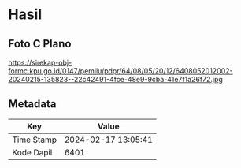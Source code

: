 # Hasil

## Foto C Plano

https://sirekap-obj-formc.kpu.go.id/0147/pemilu/pdpr/64/08/05/20/12/6408052012002-20240215-135823--22c42491-4fce-48e9-9cba-41e7f1a26f72.jpg


## Metadata

| Key        | Value               |
| ---------- | ------------------- |
| Time Stamp | 2024-02-17 13:05:41 |
| Kode Dapil | 6401                |



